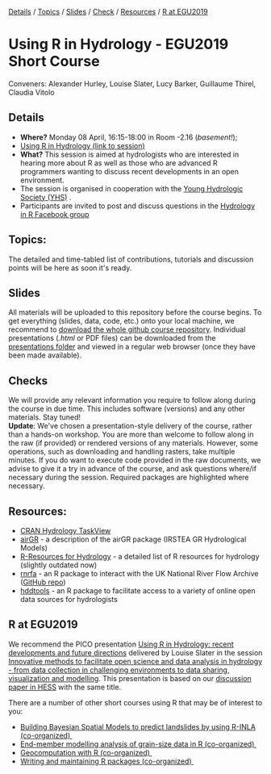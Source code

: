 [Details](#Details) 
/ [Topics](#Topics) 
/ [Slides](#Slides) 
/ [Check](#Checks) 
/ [Resources](#Resources) 
/ [R at EGU2019](#r-at-egu2019)
<!--- / [Citation](#Citation)  --->

# Using R in Hydrology - EGU2019 Short Course

Conveners: Alexander Hurley, Louise Slater, Lucy Barker, Guillaume Thirel, Claudia Vitolo


## Details 
- **Where?** Monday 08 April, 16:15-18:00 in Room -2.16 (*basement!*); 
- [Using R in Hydrology (link to session)](https://meetingorganizer.copernicus.org/EGU2019/session/30963 "Link to EGU Session Description")
- **What?** This session is aimed at hydrologists who are interested in hearing more about R as well as those who are advanced R programmers wanting to discuss recent developments in an open environment. 
- The session is organised in cooperation with the [Young Hydrologic Society (YHS)](https://younghs.com/ "Young Hydrologic Society website") .
- Participants are invited to post and discuss questions in the [Hydrology in R Facebook group](https://www.facebook.com/groups/1130214777123909/ "link to Hydro-R Facebook group")

## Topics:
The detailed and time-tabled list of contributions, tutorials and discussion points will be here as soon it's ready.

## Slides
All materials will be uploaded to this repository before the course begins. To get everything (slides, data, code, etc.) onto your local machine, we recommend to [download the whole github course repository](https://codeload.github.com/hydrosoc/rhydro_EGU19/zip/master). Individual presentations (*.html* or PDF files) can be downloaded from the [presentations folder](./presentations) and viewed in a regular web browser (once they have been made available).

## Checks
We will provide any relevant information you require to follow along during the course in due time. This includes software (versions) and any other materials. Stay tuned!  
**Update**: We've chosen a presentation-style delivery of the course, rather than a hands-on workshop. You are more than welcome to follow along in the raw  (if provided) or rendered versions of any materials. However, some operations, such as downloading and handling rasters, take multiple minutes. If you do want to execute code provided in the raw documents, we advise to give it a try in advance of the course, and ask questions where/if necessary during the session. Required packages are highlighted where necessary.
<!--- - To follow along, participants may wish to run the following code before the session: 
  install.packages(c("rnrfa", "lfstat", "osmdata", "tidyverse", "sf", "leaflet", "ncdf4","lubridate", "ggplot2", "raster", "rgdal", "airGRteaching", "airGR"))
- For the netCDF presentation, sample gridded data for 2015-06 can be downloaded directly by clicking <a href="https://catalogue.ceh.ac.uk/datastore/eidchub/b745e7b1-626c-4ccc-ac27-56582e77b900/chess_precip_201506.nc" rel="nofollow">here</a> and the catchment shapefile can be downloaded from <a href="http://nrfa.ceh.ac.uk/data/station/spatial_download/12001" rel="nofollow">here</a> (see acknowledgments in presentation).                
--->


## Resources:
- [CRAN Hydrology TaskView](https://cran.r-project.org/web/views/Hydrology.html "Hydrology TaskView on CRAN")
- <a href="https://odelaigue.github.io/airGR/" rel="nofollow">airGR</a> - a description of the airGR package (IRSTEA GR Hydrological Models)
- <a href="http://abouthydrology.blogspot.co.uk/2012/08/r-resources-for-hydrologists.html" rel="nofollow">R-Resources for Hydrology</a> - a detailed list of R resources for hydrology (slightly outdated now)
- <a href="https://journal.r-project.org/archive/2016/RJ-2016-036/RJ-2016-036.pdf" rel="nofollow">rnrfa</a> - an R package to interact with the UK National River Flow Archive ([GitHub repo](https://github.com/cvitolo/rnrfa))
- <a href="https://ropensci.github.io/hddtools/" rel="nofollow">hddtools</a> - an R package to facilitate access to a variety of online open data sources for hydrologists

## R at EGU2019

We recommend the PICO presentation [Using R in Hydrology: recent developments and future directions](https://meetingorganizer.copernicus.org/EGU2019/EGU2019-2823-2.pdf) delivered by Louise Slater in the session [Innovative methods to facilitate open science and data analysis in hydrology - from data collection in challenging environments to data sharing, visualization and modelling](https://meetingorganizer.copernicus.org/EGU2019/picos/31717). This presentation is based on our [discussion paper in HESS](https://www.hydrol-earth-syst-sci-discuss.net/hess-2019-50/) with the same title.

There are a number of other short courses using R that may be of interest to you:

- [Building Bayesian Spatial Models to predict landslides by using R-INLA (co-organized) ](https://meetingorganizer.copernicus.org/EGU2019/session/30928)
- [End-member modelling analysis of grain-size data in R (co-organized) ](https://meetingorganizer.copernicus.org/EGU2019/session/30964)
- [Geocomputation with R (co-organized) ](https://meetingorganizer.copernicus.org/EGU2019/session/31033)
- [Writing and maintaining R packages (co-organized) ](https://meetingorganizer.copernicus.org/EGU2019/session/31034)



<!--- ## Citation
Please refer to this course as:
* Louise Slater, Claudia Vitolo, Shaun Harrigan, Tobias Gauster, Guillaume Thirel, & Alexander Hurley. (2018, April). Using R in Hydrology at EGU2018 (Version 1.0.1). Zenodo. http://doi.org/10.5281/zenodo.2554009
**BibTeX**
```
@misc{rhydro_EGU2018, title={Using R in Hydrology at EGU2018}, DOI={10.5281/zenodo.2554009}, abstractNote={<p>This repository contains all contributions to the <a href="https://meetingorganizer.copernicus.org/EGU2018/session/28914">short course</a> delivered at EGU 2018. Materials to this and other short courses can be found on the <a href="https://github.com/hydrosoc">YHS GitHub repository.</a></p>}, publisher={Zenodo}, author={Louise Slater and Claudia Vitolo and Shaun Harrigan and Tobias Gauster and Guillaume Thirel and Alexander Hurley}, year={2018}, month={Apr}}
```
--->
